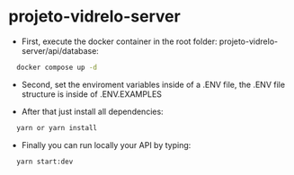 # projeto-vidrelo-server

- First, execute the docker container in the root folder: projeto-vidrelo-server/api/database:

```bash
  docker compose up -d
```

- Second, set the enviroment variables inside of a .ENV file, the .ENV file structure is inside of .ENV.EXAMPLES

- After that just install all dependencies:

```bash
  yarn or yarn install
```

- Finally you can run locally your API by typing:

```bash
  yarn start:dev
```
